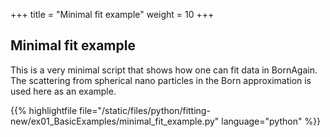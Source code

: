 +++
title = "Minimal fit example"
weight = 10
+++

## Minimal fit example

This is a very minimal script that shows how one can fit data in BornAgain. The scattering from spherical nano particles in the Born approximation is used here as an example.

{{% highlightfile file="/static/files/python/fitting-new/ex01_BasicExamples/minimal_fit_example.py" language="python" %}}
